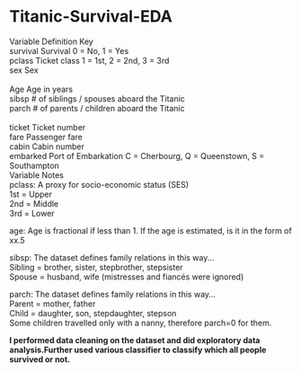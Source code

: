 # Titanic-Survival-EDA
Variable	Definition	Key <br/>
survival	Survival	0 = No, 1 = Yes <br/>
pclass	Ticket class	1 = 1st, 2 = 2nd, 3 = 3rd<br/>
sex	Sex <br/>	
Age	Age in years	 <br/>
sibsp	# of siblings / spouses aboard the Titanic	 <br/>
parch	# of parents / children aboard the Titanic <br/>	
ticket	Ticket number	 <br/>
fare	Passenger fare	 <br/>
cabin	Cabin number	 <br/>
embarked	Port of Embarkation	C = Cherbourg, Q = Queenstown, S = Southampton <br/>
Variable Notes <br/>
pclass: A proxy for socio-economic status (SES) <br/>
1st = Upper <br/>
2nd = Middle <br/>
3rd = Lower <br/>

age: Age is fractional if less than 1. If the age is estimated, is it in the form of xx.5<br/>

sibsp: The dataset defines family relations in this way...<br/>
Sibling = brother, sister, stepbrother, stepsister<br/>
Spouse = husband, wife (mistresses and fiancés were ignored)<br/>

parch: The dataset defines family relations in this way...<br/>
Parent = mother, father<br/>
Child = daughter, son, stepdaughter, stepson<br/>
Some children travelled only with a nanny, therefore parch=0 for them.<br/>

**I performed data cleaning on the dataset and did exploratory data analysis.Further used various classifier to classify which all people survived or not.**
